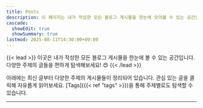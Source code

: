 ```yaml
---
title: Posts
description: 이 페이지는 내가 작성한 모든 블로그 게시물을 한눈에 모아볼 수 있는 공간입니다. 다양한 주제의 글들을 편하게 찾아보세요! 😄
cascade:
  showEdit: true
  showSummary: true
lastmod: 2025-08-11T14:30:00+09:00
---
```


{{< lead >}}
이곳은 내가 작성한 모든 블로그 게시물을 한눈에 볼 수 있는 공간입니다. 다양한 주제의 글들을 편하게 탐색해보세요! :heart_eyes:
{{< /lead >}}

아래에는 최신 글부터 다양한 주제의 게시물들이 정리되어 있습니다. 관심 있는 글을 클릭해 자유롭게 읽어보세요. [Tags]({{< ref "tags" >}})을 통해 주제별로도 탐색할 수 있습니다.

---
